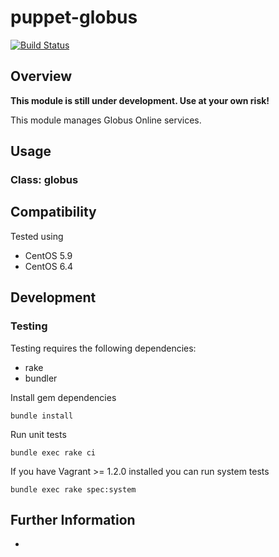 # puppet-globus

[![Build Status](https://travis-ci.org/treydock/puppet-globus.png)](https://travis-ci.org/treydock/puppet-globus)

## Overview

**This module is still under development.  Use at your own risk!**

This module manages Globus Online services.

## Usage

### Class: globus

## Compatibility

Tested using

* CentOS 5.9
* CentOS 6.4

## Development

### Testing

Testing requires the following dependencies:

* rake
* bundler

Install gem dependencies

    bundle install

Run unit tests

    bundle exec rake ci

If you have Vagrant >= 1.2.0 installed you can run system tests

    bundle exec rake spec:system

## Further Information

*
